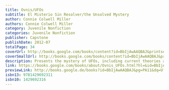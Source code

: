 ```yaml
---
title: Ovnis/UFOs
subtitle: El Misterio Sin Resolver/the Unsolved Mystery
author: Connie Colwell Miller
authors: Connie Colwell Miller
category: Juvenile Nonfiction
categories: Juvenile Nonfiction
publisher: Capstone
publishDate: 2012-07
totalPage: 34
coverUrl: http://books.google.com/books/content?id=BbIjAwAAQBAJ&printsec=frontcover&img=1&zoom=1&edge=curl&source=gbs_api
coverSmallUrl: http://books.google.com/books/content?id=BbIjAwAAQBAJ&printsec=frontcover&img=1&zoom=5&edge=curl&source=gbs_api
description: Presents the mystery of UFOs, including current theories and famous sightings. Written in English and Spanish.
link: https://books.google.com/books/about/Ovnis_UFOs.html?hl=&id=BbIjAwAAQBAJ
previewLink: http://books.google.de/books?id=BbIjAwAAQBAJ&pg=PA11&dq=Ufo&hl=&as_pt=BOOKS&cd=2&source=gbs_api
isbn13: 9781429692311
isbn10: 1429692316
---
```

